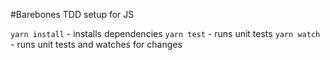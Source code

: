 #Barebones TDD setup for JS

`yarn install` - installs dependencies
`yarn test` - runs unit tests
`yarn watch` - runs unit tests and watches for changes
